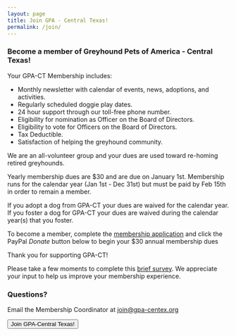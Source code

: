 ```yaml
---
layout: page
title: Join GPA - Central Texas!
permalink: /join/
---
```


### Become a member of Greyhound Pets of America - Central Texas!

Your GPA-CT Membership includes:

* Monthly newsletter with calendar of events, news, adoptions, and activities.
* Regularly scheduled doggie play dates.
* 24 hour support through our toll-free phone number.
* Eligibility for nomination as Officer on the Board of Directors.
* Eligibility to vote for Officers on the Board of Directors.
* Tax Deductible.
* Satisfaction of helping the greyhound community.

We are an all-volunteer group and your dues are used toward re-homing retired greyhounds.

Yearly membership dues are $30 and are due on January 1st.  Membership runs for the calendar
year (Jan 1st - Dec 31st) but must be paid by Feb 15th in order to remain a member.

If you adopt a dog from GPA-CT your dues are waived for the calendar year.  If you foster a dog
for GPA-CT your dues are waived during the calendar year(s) that you foster.

To become a member, complete the
[membership application](https://docs.google.com/forms/d/1HGN69_7btJvldsldQ3vuew0r7k84d4UvpLB76rIO8IQ/viewform)
and click the PayPal _Donate_ button below to begin your $30 annual membership dues

Thank you for supporting GPA-CT!

Please take a few moments to complete this [brief survey](https://docs.google.com/forms/d/1HbrgBcaOxCdETGGfanqsEOQbJhoCL_9628qqf_f6flc/viewform).
We appreciate your input to help us improve your membership experience.

### Questions?

Email the Membership Coordinator at [join@gpa-centex.org](mailto:join@gpa-centex.org)

<dev class="text-center">
<form action="https://www.paypal.com/cgi-bin/webscr" method="post">
  <input type="hidden" name="cmd" value="_s-xclick">
  <input type="hidden" name="hosted_button_id" value="3594444">
  <input type="hidden" name="item_name" value="Membership Dues">
  <input type="submit" name="submit" value="Join GPA-Central Texas!" class="btn btn-lg btn-success">
</form>
</dev>
